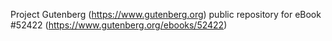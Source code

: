 Project Gutenberg (https://www.gutenberg.org) public repository for
eBook #52422 (https://www.gutenberg.org/ebooks/52422)
